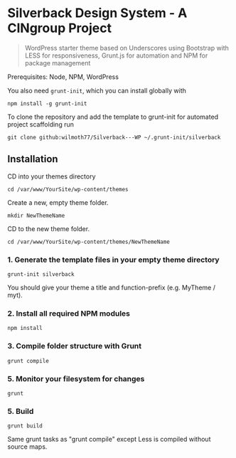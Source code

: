 Silverback Design System - A CINgroup Project
===========

>WordPress starter theme based on Underscores using Bootstrap with LESS for responsiveness, Grunt.js for automation and NPM for package management

Prerequisites: Node, NPM, WordPress

You also need `grunt-init`, which you can install globally with
```
npm install -g grunt-init
```

To clone the repository and add the template to grunt-init for automated project scaffolding run
```
git clone github:wilmoth77/Silverback---WP ~/.grunt-init/silverback
```


## Installation

CD into your themes directory
```
cd /var/www/YourSite/wp-content/themes
```
Create a new, empty theme folder.
```
mkdir NewThemeName
```
CD to the new theme folder.
```
cd /var/www/YourSite/wp-content/themes/NewThemeName
```



### 1. Generate the template files in your empty theme directory

```
grunt-init silverback
```
You should give your theme a title and function-prefix (e.g. MyTheme / myt).

### 2. Install all required NPM modules

```
npm install
```


### 3. Compile folder structure with Grunt

```
grunt compile
```

### 5. Monitor your filesystem for changes

```
grunt
```

### 5. Build

```
grunt build
```
Same grunt tasks as "grunt compile" except Less is compiled without source maps.

###
